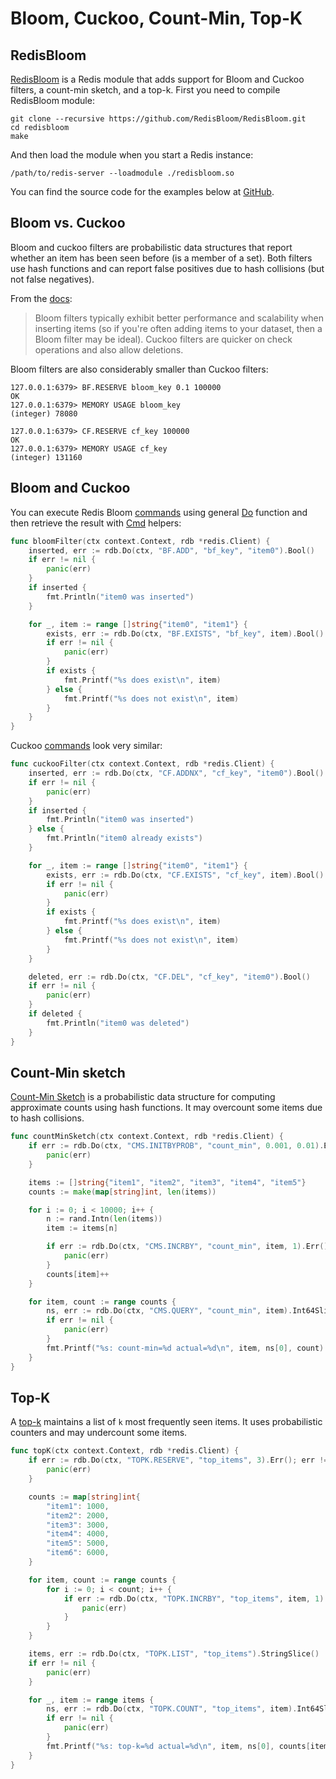 # Bloom, Cuckoo, Count-Min, Top-K

## RedisBloom

[RedisBloom](https://oss.redis.com/redisbloom/Quick_Start/#building) is a Redis module that adds
support for Bloom and Cuckoo filters, a count-min sketch, and a top-k. First you need to compile
RedisBloom module:

```shell
git clone --recursive https://github.com/RedisBloom/RedisBloom.git
cd redisbloom
make
```

And then load the module when you start a Redis instance:

```shell
/path/to/redis-server --loadmodule ./redisbloom.so
```

You can find the source code for the examples below at
[GitHub](https://github.com/go-redis/redis/tree/master/example/redis-bloom).

## Bloom vs. Cuckoo

Bloom and cuckoo filters are probabilistic data structures that report whether an item has been seen
before (is a member of a set). Both filters use hash functions and can report false positives due to
hash collisions (but not false negatives).

From the [docs](https://oss.redis.com/redisbloom/#bloom-vs-cuckoo):

> Bloom filters typically exhibit better performance and scalability when inserting items (so if
> you're often adding items to your dataset, then a Bloom filter may be ideal). Cuckoo filters are
> quicker on check operations and also allow deletions.

Bloom filters are also considerably smaller than Cuckoo filters:

```
127.0.0.1:6379> BF.RESERVE bloom_key 0.1 100000
OK
127.0.0.1:6379> MEMORY USAGE bloom_key
(integer) 78080

127.0.0.1:6379> CF.RESERVE cf_key 100000
OK
127.0.0.1:6379> MEMORY USAGE cf_key
(integer) 131160
```

## Bloom and Cuckoo

You can execute Redis Bloom [commands](https://oss.redis.com/redisbloom/Bloom_Commands/) using
general [Do](https://pkg.go.dev/github.com/go-redis/redis/v8#Client.Do) function and then retrieve
the result with [Cmd](https://pkg.go.dev/github.com/go-redis/redis/v8#Cmd) helpers:

```go
func bloomFilter(ctx context.Context, rdb *redis.Client) {
	inserted, err := rdb.Do(ctx, "BF.ADD", "bf_key", "item0").Bool()
	if err != nil {
		panic(err)
	}
	if inserted {
		fmt.Println("item0 was inserted")
	}

	for _, item := range []string{"item0", "item1"} {
		exists, err := rdb.Do(ctx, "BF.EXISTS", "bf_key", item).Bool()
		if err != nil {
			panic(err)
		}
		if exists {
			fmt.Printf("%s does exist\n", item)
		} else {
			fmt.Printf("%s does not exist\n", item)
		}
	}
}
```

Cuckoo [commands](https://oss.redis.com/redisbloom/Cuckoo_Commands/) look very similar:

```go
func cuckooFilter(ctx context.Context, rdb *redis.Client) {
	inserted, err := rdb.Do(ctx, "CF.ADDNX", "cf_key", "item0").Bool()
	if err != nil {
		panic(err)
	}
	if inserted {
		fmt.Println("item0 was inserted")
	} else {
		fmt.Println("item0 already exists")
	}

	for _, item := range []string{"item0", "item1"} {
		exists, err := rdb.Do(ctx, "CF.EXISTS", "cf_key", item).Bool()
		if err != nil {
			panic(err)
		}
		if exists {
			fmt.Printf("%s does exist\n", item)
		} else {
			fmt.Printf("%s does not exist\n", item)
		}
	}

	deleted, err := rdb.Do(ctx, "CF.DEL", "cf_key", "item0").Bool()
	if err != nil {
		panic(err)
	}
	if deleted {
		fmt.Println("item0 was deleted")
	}
}
```

## Count-Min sketch

[Count-Min Sketch](https://oss.redis.com/redisbloom/CountMinSketch_Commands/) is a probabilistic
data structure for computing approximate counts using hash functions. It may overcount some items
due to hash collisions.

```go
func countMinSketch(ctx context.Context, rdb *redis.Client) {
	if err := rdb.Do(ctx, "CMS.INITBYPROB", "count_min", 0.001, 0.01).Err(); err != nil {
		panic(err)
	}

	items := []string{"item1", "item2", "item3", "item4", "item5"}
	counts := make(map[string]int, len(items))

	for i := 0; i < 10000; i++ {
		n := rand.Intn(len(items))
		item := items[n]

		if err := rdb.Do(ctx, "CMS.INCRBY", "count_min", item, 1).Err(); err != nil {
			panic(err)
		}
		counts[item]++
	}

	for item, count := range counts {
		ns, err := rdb.Do(ctx, "CMS.QUERY", "count_min", item).Int64Slice()
		if err != nil {
			panic(err)
		}
		fmt.Printf("%s: count-min=%d actual=%d\n", item, ns[0], count)
	}
}
```

## Top-K

A [top-k](https://oss.redis.com/redisbloom/TopK_Commands/) maintains a list of `k` most frequently
seen items. It uses probabilistic counters and may undercount some items.

```go
func topK(ctx context.Context, rdb *redis.Client) {
	if err := rdb.Do(ctx, "TOPK.RESERVE", "top_items", 3).Err(); err != nil {
		panic(err)
	}

	counts := map[string]int{
		"item1": 1000,
		"item2": 2000,
		"item3": 3000,
		"item4": 4000,
		"item5": 5000,
		"item6": 6000,
	}

	for item, count := range counts {
		for i := 0; i < count; i++ {
			if err := rdb.Do(ctx, "TOPK.INCRBY", "top_items", item, 1).Err(); err != nil {
				panic(err)
			}
		}
	}

	items, err := rdb.Do(ctx, "TOPK.LIST", "top_items").StringSlice()
	if err != nil {
		panic(err)
	}

	for _, item := range items {
		ns, err := rdb.Do(ctx, "TOPK.COUNT", "top_items", item).Int64Slice()
		if err != nil {
			panic(err)
		}
		fmt.Printf("%s: top-k=%d actual=%d\n", item, ns[0], counts[item])
	}
}
```
